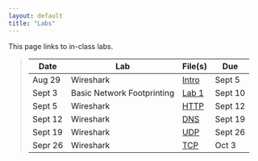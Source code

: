 ```yaml
---
layout: default
title: "Labs"
---
```


This page links to in-class labs.

>  Date   | Lab | File(s) | Due | 
> ------- | --- | ------- | ----|
> Aug 29  | Wireshark | [Intro](Wireshark_Intro_v7.0.pdf) |  Sept 5 |
> Sept 3  | Basic Network Footprinting | [Lab 1](lab01.html) | Sept 10 |
> Sept 5  | Wireshark | [HTTP](Wireshark_HTTP_v7.0.pdf) | Sept 12 |
> Sept 12 | Wireshark | [DNS](Wireshark_DNS_v7.0.pdf) | Sept 19 |
> Sept 19 | Wireshark | [UDP](Wireshark_UDP_v7.0.pdf) | Sept 26 |
> Sepr 26 | Wireshark | [TCP](Wireshark_TCP_v7.0.pdf) | Oct 3 |
